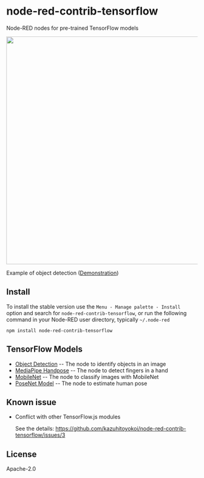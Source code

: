 node-red-contrib-tensorflow
================

Node-RED nodes for pre-trained TensorFlow models

<img src='https://raw.githubusercontent.com/kazuhitoyokoi/node-red-contrib-tensorflow/master/samples/flow.png' width='600'>

Example of object detection ([Demonstration](https://www.katacoda.com/kazuhitoyokoi/scenarios/tensorflow))

## Install

To install the stable version use the `Menu - Manage palette - Install` 
option and search for `node-red-contrib-tensorflow`, or run the following 
command in your Node-RED user directory, typically `~/.node-red`

    npm install node-red-contrib-tensorflow

## TensorFlow Models
- [Object Detection](https://github.com/tensorflow/tfjs-models/tree/master/coco-ssd) -- The node to identify objects in an image
- [MediaPipe Handpose](https://github.com/tensorflow/tfjs-models/tree/master/handpose) -- The node to detect fingers in a hand
- [MobileNet](https://github.com/tensorflow/tfjs-models/tree/master/mobilenet) -- The node to classify images with MobileNet
- [PoseNet Model](https://github.com/tensorflow/tfjs-models/tree/master/posenet) -- The node to estimate human pose

## Known issue
- Conflict with other TensorFlow.js modules

  See the details: https://github.com/kazuhitoyokoi/node-red-contrib-tensorflow/issues/3

## License

Apache-2.0
